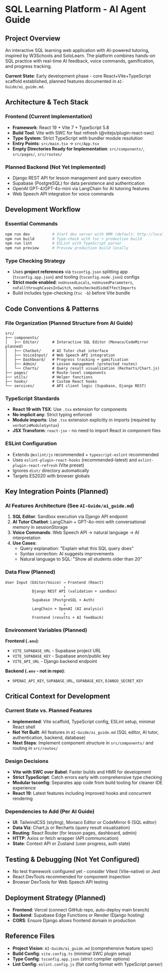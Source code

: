 # SQL Learning Platform - AI Agent Guide

## Project Overview

An interactive SQL learning web application with AI-powered tutoring, inspired by W3Schools and SoloLearn. The platform combines hands-on SQL practice with real-time AI feedback, voice commands, gamification, and progress tracking.

**Current State**: Early development phase - core React+Vite+TypeScript scaffold established, planned features documented in `AI-Guide/ai_guide.md`.

## Architecture & Tech Stack

### Frontend (Current Implementation)

- **Framework**: React 19 + Vite 7 + TypeScript 5.8
- **Build Tool**: Vite with SWC for fast refresh (@vitejs/plugin-react-swc)
- **Type System**: Strict TypeScript with bundler module resolution
- **Entry Points**: `src/main.tsx` → `src/App.tsx`
- **Empty Directories Ready for Implementation**: `src/components/`, `src/pages/`, `src/routes/`

### Planned Backend (Not Yet Implemented)

- Django REST API for lesson management and query execution
- Supabase (PostgreSQL) for data persistence and authentication
- OpenAI GPT-4/GPT-4o-mini via LangChain for AI tutoring features
- Web Speech API integration for voice commands

## Development Workflow

### Essential Commands

```bash
npm run dev          # Start dev server with HMR (default: http://localhost:5173)
npm run build        # Type-check with tsc + production build
npm run lint         # ESLint with TypeScript parser
npm run preview      # Preview production build locally
```

### Type Checking Strategy

- Uses **project references** via `tsconfig.json` splitting app (`tsconfig.app.json`) and tooling (`tsconfig.node.json`) configs
- **Strict mode enabled**: `noUnusedLocals`, `noUnusedParameters`, `noFallthroughCasesInSwitch`, `noUncheckedSideEffectImports`
- Build includes type-checking (`tsc -b`) before Vite bundle

## Code Conventions & Patterns

### File Organization (Planned Structure from AI Guide)

```
src/
├── components/
│   ├── Editor/      # Interactive SQL Editor (Monaco/CodeMirror planned)
│   ├── Chatbot/     # AI Tutor chat interface
│   ├── VoiceInput/  # Web Speech API integration
│   ├── Dashboard/   # Progress tracking + gamification
│   ├── Admin/       # Lesson management (protected routes)
│   └── Charts/      # Query result visualization (Recharts/Chart.js)
├── pages/           # Route-level components
├── utils/           # Helper functions
├── hooks/           # Custom React hooks
└── services/        # API client logic (Supabase, Django REST)
```

### TypeScript Standards

- **React 19 with TSX**: Use `.tsx` extension for components
- **No implicit any**: Strict typing enforced
- **Module imports**: Use `.tsx` extension explicitly in imports (required by `verbatimModuleSyntax`)
- **JSX Transform**: `react-jsx` - no need to import React in component files

### ESLint Configuration

- Extends `@eslint/js` recommended + `typescript-eslint` recommended
- Uses `eslint-plugin-react-hooks` (recommended-latest) and `eslint-plugin-react-refresh` (Vite preset)
- Ignores `dist/` directory automatically
- Targets ES2020 with browser globals

## Key Integration Points (Planned)

### AI Features Architecture (See `AI-Guide/ai_guide.md`)

1. **SQL Editor**: Sandbox execution via Django API endpoint
2. **AI Tutor Chatbot**: LangChain + GPT-4o-mini with conversational memory in sessionStorage
3. **Voice Commands**: Web Speech API → natural language → AI interpretation
4. **Use Cases**:
   - Query explanation: "Explain what this SQL query does"
   - Syntax correction: AI suggests improvements
   - Natural language to SQL: "Show all students older than 20"

### Data Flow (Planned)

```
User Input (Editor/Voice) → Frontend (React)
                          ↓
            Django REST API (validation + sandbox)
                          ↓
            Supabase (PostgreSQL + Auth)
                          ↓
            LangChain + OpenAI (AI analysis)
                          ↓
            Frontend (results + AI feedback)
```

### Environment Variables (Planned)

**Frontend (`.env`)**:

- `VITE_SUPABASE_URL` - Supabase project URL
- `VITE_SUPABASE_KEY` - Supabase anon/public key
- `VITE_API_URL` - Django backend endpoint

**Backend (`.env` - not in repo)**:

- `OPENAI_API_KEY`, `SUPABASE_URL`, `SUPABASE_KEY`, `DJANGO_SECRET_KEY`

## Critical Context for Development

### Current State vs. Planned Features

- **Implemented**: Vite scaffold, TypeScript config, ESLint setup, minimal React shell
- **Not Yet Built**: All features in `AI-Guide/ai_guide.md` (SQL editor, AI tutor, authentication, backend, database)
- **Next Steps**: Implement component structure in `src/components/` and routing in `src/routes/`

### Design Decisions

- **Vite with SWC over Babel**: Faster builds and HMR for development
- **Strict TypeScript**: Catch errors early with comprehensive type checking
- **Modular tsconfig**: Separates app code from build tooling for cleaner IDE experience
- **React 19**: Latest features including improved hooks and concurrent rendering

### Dependencies to Add (Per AI Guide)

- **UI**: TailwindCSS (styling), Monaco Editor or CodeMirror 6 (SQL editor)
- **Data Viz**: Chart.js or Recharts (query result visualization)
- **Routing**: React Router (for lesson pages, dashboard, admin)
- **HTTP**: Axios or fetch wrapper (API communication)
- **State**: Context API or Zustand (user progress, auth state)

## Testing & Debugging (Not Yet Configured)

- No test framework configured yet - consider Vitest (Vite-native) or Jest
- React DevTools recommended for component inspection
- Browser DevTools for Web Speech API testing

## Deployment Strategy (Planned)

- **Frontend**: Vercel (connect GitHub repo, auto-deploy main branch)
- **Backend**: Supabase Edge Functions or Render (Django hosting)
- **CORS**: Ensure Django allows frontend domain in production

## Reference Files

- **Project Vision**: `AI-Guide/ai_guide.md` (comprehensive feature spec)
- **Build Config**: `vite.config.ts` (minimal SWC plugin setup)
- **Type Config**: `tsconfig.app.json` (strict compiler options)
- **Lint Config**: `eslint.config.js` (flat config format with TypeScript parser)
